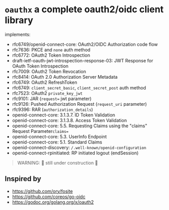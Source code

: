 # `oauthx` a complete oauth2/oidc client library

implements: 

- rfc6749/openid-connect-core: OAuth2/OIDC Authorization code flow 
- rfc7636: PKCE and `none` auth method
- rfc6772: OAuth2 Token Introspection
- draft-ietf-oauth-jwt-introspection-response-03: JWT Response for OAuth Token Introspection
- rfc7009: OAuth2 Token Revocation
- rfc8414: OAuth 2.0 Authorization Server Metadata 
- rfc6749: OAuth2 RefreshToken
- rfc6749: `client_secret_basic`, `client_secret_post` auth method
- rfc7523: OAuth2 `private_key_jwt` 
- rfc9101: JAR (`request=` jwt parameter)
- rfc9126: Pushed Authorization Request (`request_uri` parameter)
- rfc9396: RAR (`authorization_details`)
- openid-connect-core: 3.1.3.7.  ID Token Validation
- openid-connect-core: 3.1.3.8.  Access Token Validation
- openid-connect-core: 5.5.   Requesting Claims using the "claims" Request Parameter`claims=`
- openid-connect-core: 5.3.   UserInfo Endpoint
- openid-connect-core: 5.1.   Standard Claims
- openid-connect-discovery: `/.well-known/openid-configuration`
- openid-connect-rpinitiated: RP initiated logout (endSession)

> WARNING: 🚧 still under construction 🚧 


## Inspired by 

- https://github.com/ory/fosite
- https://github.com/coreos/go-oidc
- https://godoc.org/golang.org/x/oauth2
